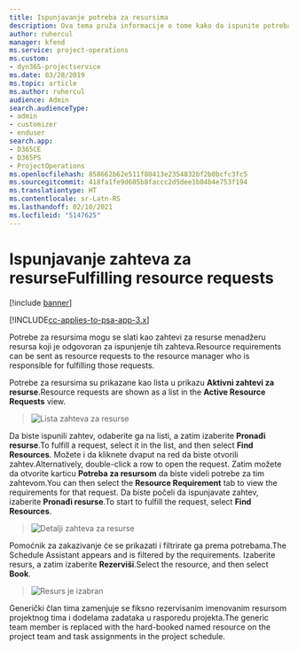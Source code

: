 ```yaml
---
title: Ispunjavanje potreba za resursima
description: Ova tema pruža informacije o tome kako da ispunite potreba za resursima.
author: ruhercul
manager: kfend
ms.service: project-operations
ms.custom:
- dyn365-projectservice
ms.date: 03/28/2019
ms.topic: article
ms.author: ruhercul
audience: Admin
search.audienceType:
- admin
- customizer
- enduser
search.app:
- D365CE
- D365PS
- ProjectOperations
ms.openlocfilehash: 858662b62e511f80413e2354832bf2b0bcfc3fc5
ms.sourcegitcommit: 418fa1fe9d605b8faccc2d5dee1b04b4e753f194
ms.translationtype: HT
ms.contentlocale: sr-Latn-RS
ms.lasthandoff: 02/10/2021
ms.locfileid: "5147625"
---
```

# <a name="fulfilling-resource-requests"></a><span data-ttu-id="6a2ea-103">Ispunjavanje zahteva za resurse</span><span class="sxs-lookup"><span data-stu-id="6a2ea-103">Fulfilling resource requests</span></span>

[!include [banner](../includes/psa-now-project-operations.md)]

[!INCLUDE[cc-applies-to-psa-app-3.x](../includes/cc-applies-to-psa-app-3x.md)]

<span data-ttu-id="6a2ea-104">Potrebe za resursima mogu se slati kao zahtevi za resurse menadžeru resursa koji je odgovoran za ispunjenje tih zahteva.</span><span class="sxs-lookup"><span data-stu-id="6a2ea-104">Resource requirements can be sent as resource requests to the resource manager who is responsible for fulfilling those requests.</span></span>

<span data-ttu-id="6a2ea-105">Potrebe za resursima su prikazane kao lista u prikazu **Aktivni zahtevi za resurse**.</span><span class="sxs-lookup"><span data-stu-id="6a2ea-105">Resource requests are shown as a list in the **Active Resource Requests** view.</span></span>

> ![Lista zahteva za resurse](media/Resource-Management-image59.png)

<span data-ttu-id="6a2ea-107">Da biste ispunili zahtev, odaberite ga na listi, a zatim izaberite **Pronađi resurse**.</span><span class="sxs-lookup"><span data-stu-id="6a2ea-107">To fulfill a request, select it in the list, and then select **Find Resources**.</span></span> <span data-ttu-id="6a2ea-108">Možete i da kliknete dvaput na red da biste otvorili zahtev.</span><span class="sxs-lookup"><span data-stu-id="6a2ea-108">Alternatively, double-click a row to open the request.</span></span> <span data-ttu-id="6a2ea-109">Zatim možete da otvorite karticu **Potreba za resursom** da biste videli potrebe za tim zahtevom.</span><span class="sxs-lookup"><span data-stu-id="6a2ea-109">You can then select the **Resource Requirement** tab to view the requirements for that request.</span></span> <span data-ttu-id="6a2ea-110">Da biste počeli da ispunjavate zahtev, izaberite **Pronađi resurse**.</span><span class="sxs-lookup"><span data-stu-id="6a2ea-110">To start to fulfill the request, select **Find Resources**.</span></span>

> ![Detalji zahteva za resurse](media/Resource-Management-image60.png)

<span data-ttu-id="6a2ea-112">Pomoćnik za zakazivanje će se prikazati i filtrirate ga prema potrebama.</span><span class="sxs-lookup"><span data-stu-id="6a2ea-112">The Schedule Assistant appears and is filtered by the requirements.</span></span> <span data-ttu-id="6a2ea-113">Izaberite resurs, a zatim izaberite **Rezerviši**.</span><span class="sxs-lookup"><span data-stu-id="6a2ea-113">Select the resource, and then select **Book**.</span></span>

> ![Resurs je izabran](media/Resource-Management-image61.png)

<span data-ttu-id="6a2ea-115">Generički član tima zamenjuje se fiksno rezervisanim imenovanim resursom projektnog tima i dodelama zadataka u rasporedu projekta.</span><span class="sxs-lookup"><span data-stu-id="6a2ea-115">The generic team member is replaced with the hard-booked named resource on the project team and task assignments in the project schedule.</span></span>
